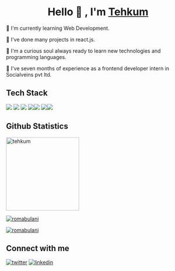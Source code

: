 <h1 align="center">Hello 🙏 , I'm <a href="https://tehkum.netlify.app/">Tehkum</a></h1>

📌 I'm currently learning Web Development.

📌 I've done many projects in react.js.

📌 I'm a curious soul always ready to learn new technologies and programming languages.

📌 I've seven months of experience as a frontend developer intern in Socialveins pvt ltd.

## Tech Stack
<img src="https://img.icons8.com/color/48/000000/html-5--v1.png"/> <img src="https://img.icons8.com/color/48/000000/css3.png"/> <img src="https://img.icons8.com/color/48/000000/javascript--v1.png"/> <img src="https://img.icons8.com/ultraviolet/40/000000/react--v1.png"/><img src="https://img.icons8.com/color/48/000000/git.png"/>  <img src="https://img.icons8.com/color/48/000000/visual-studio-code-2019.png"/><img src="https://img.icons8.com/fluency/48/000000/node-js.png"/>

## Github Statistics
<div>
<a href='https://github.com/tehkum/github-readme-stats'><img src='https://github-readme-stats.vercel.app/api/top-langs/?username=tehkum&theme=slateorange&show_icons=true&hide_border=false&layout=compact' alt="tehkum" height="200"></img></a>

<a href='https://github.com/tehkum/github-readme-stats'><img src='https://github-readme-stats.vercel.app/api?username=tehkum&theme=slateorange&show_icons=true&hide_border=false&count_private=true' alt="romabulani"></img></a>

<a href='https://github.com/tehkum/github-readme-stats'><img src='https://github-readme-streak-stats.herokuapp.com/?user=tehkum&theme=slateorange&hide_border=false' alt="romabulani"></img></a>
</div>




## Connect with me
<a href='https://twitter.com/TehkumK' target='_blank'> <img src="https://img.icons8.com/fluency/48/000000/twitter.png" alt="twitter"/></a>
<a href='https://www.linkedin.com/in/tehkum-k-83941a149/' target='_blank'> <img src="https://img.icons8.com/color/48/000000/linkedin.png" alt="linkedin"/></a>


<!--
**tehkum/tehkum** is a ✨ _special_ ✨ repository because its `README.md` (this file) appears on your GitHub profile.

Here are some ideas to get you started:

- 🔭 I’m currently working on ...
- 🌱 I’m currently learning ...
- 👯 I’m looking to collaborate on ...
- 🤔 I’m looking for help with ...
- 💬 Ask me about ...
- 📫 How to reach me: ...
- 😄 Pronouns: ...
- ⚡ Fun fact: ...
-->
